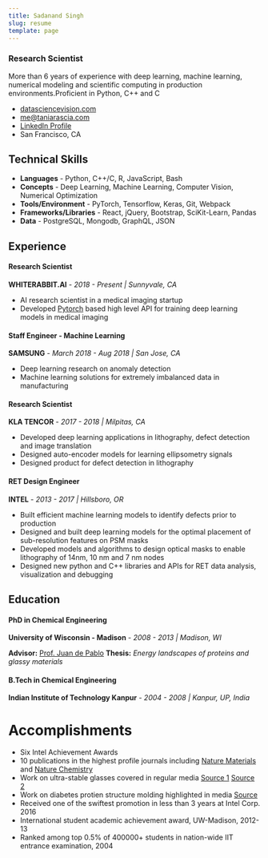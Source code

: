 ```yaml
---
title: Sadanand Singh
slug: resume
template: page
---
```


### Research Scientist

More than 6 years of experience with deep learning, machine learning, numerical modeling and scientific computing in production environments.Proficient in Python, C++ and C

- [datasciencevision.com](https://datasciencevision.com)
- [me@taniarascia.com](mailto:me@datasciencevision.com)
- [LinkedIn Profile](https://www.linkedin.com/in/sadanandsingh/)
- San Francisco, CA

## Technical Skills

- **Languages** - Python, C++/C, R, JavaScript, Bash
- **Concepts** - Deep Learning, Machine Learning, Computer Vision, Numerical Optimization
- **Tools/Environment** - PyTorch, Tensorflow, Keras, Git, Webpack
- **Frameworks/Libraries** - React, jQuery, Bootstrap, SciKit-Learn, Pandas
- **Data** - PostgreSQL, Mongodb, GraphQL, JSON

## Experience

#### Research Scientist

**WHITERABBIT.AI** - _2018 - Present | Sunnyvale, CA_

- AI research scientist in a medical imaging startup
- Developed [Pytorch](https://pytorch.org/) based high level API for training deep learning models in medical imaging

#### Staff Engineer - Machine Learning

**SAMSUNG** - _March 2018 - Aug 2018 | San Jose, CA_

- Deep learning research on anomaly detection
- Machine learning solutions for extremely imbalanced data in manufacturing

#### Research Scientist

**KLA TENCOR** - _2017 - 2018 | Milpitas, CA_

- Developed deep learning applications in lithography, defect detection and image translation
- Designed auto-encoder models for learning ellipsometry signals
- Designed product for defect detection in lithography

#### RET Design Engineer

**INTEL** - _2013 - 2017 | Hillsboro, OR_

- Built efficient machine learning models to identify defects prior to production
- Designed and built deep learning models for the optimal placement of sub-resolution features on PSM masks
- Developed models and algorithms to design optical masks to enable lithography of 14nm, 10 nm and 7 nm nodes
- Designed new python and C++ libraries and APIs for RET data analysis, visualization and debugging


## Education

#### PhD in Chemical Engineering

**University of Wisconsin - Madison** - _2008 - 2013 | Madison, WI_

**Advisor:** [Prof. Juan de Pablo](https://ime.uchicago.edu/de_pablo_lab/people/juan_de_pablo/) **Thesis:** *Energy landscapes of proteins and glassy materials*

#### B.Tech in Chemical Engineering

**Indian Institute of Technology Kanpur** - _2004 - 2008 | Kanpur, UP, India_

# Accomplishments

- Six Intel Achievement Awards
- 10 publications in the highest profile journals including [Nature Materials](https://www.nature.com/articles/nmat3521) and [Nature Chemistry](https://www.nature.com/articles/nchem.1293)
- Work on ultra-stable glasses covered in regular media [Source 1](https://phys.org/news/2013-01-reveals-ordinary-glass-extraordinary-properties.html) [Source 2](https://www.redorbit.com/news/science/1113407994/new-type-of-glass-demonstrates-molecular-order-082115/)
- Work on diabetes protien structure molding highlighted in media [Source](https://cen.acs.org/articles/91/i46/Unfolding-Diabetes.html)
- Received one of the swiftest promotion in less than 3 years at Intel Corp. 2016
- International student academic achievement award, UW-Madison, 2012-13
- Ranked among top 0.5% of 400000+ students in nation-wide IIT entrance examination, 2004
